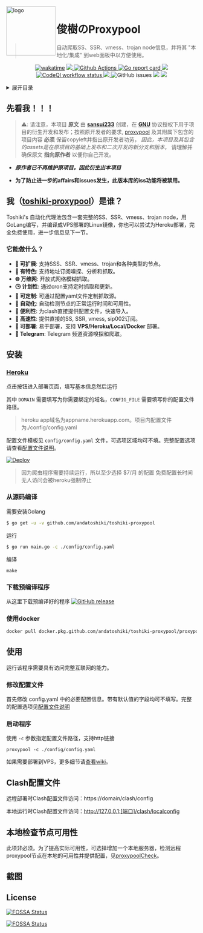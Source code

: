 <div id="top"></div>
<img src="https://fastly.jsdelivr.net/npm/skx@0.1.3/img/uim-logo-round.png" alt="logo" width="130" height="130" align="left" />

<h1>俊樹のProxypool</h1>

>自动爬取SS、SSR、vmess、trojan node信息，并将其 "本地化/集成" 到web面板中以方便使用。

<!-- add translation here later on with href links for easier access -->

<!-- test pr merging for docker image sucess publish -->

<p align="center">
  <!-- wakatime stats -->
  <a href="https://wakatime.com/badge/user/0fcd442a-865e-46f3-a0dd-ed1aa418da6b/project/9e775601-9ce8-4982-a1b8-ac352cf49df8"><img src="https://wakatime.com/badge/user/0fcd442a-865e-46f3-a0dd-ed1aa418da6b/project/9e775601-9ce8-4982-a1b8-ac352cf49df8.svg" alt="wakatime"></a>
  <!-- social info -->
  <a href="https://t.me/awesomeandatoshiki">
    <img src="https://img.shields.io/badge/Telegram-@andatoshiki-green?style=flat&logo=telegram"></img>
  </a>
  <!-- github action stats -->
  <a href="https://github.com/andatoshiki/toshiki-proxypool/actions">
    <img src="https://img.shields.io/github/workflow/status/andatoshiki/toshiki-proxypool/Go?style=flat" alt="Github Actions">
  </a>
  <!-- go report stats -->
  <a href="https://goreportcard.com/report/github.com/andatoshiki/toshiki-proxypool">
    <img src="https://goreportcard.com/badge/github.com/andatoshiki/toshiki-proxypool" alt="Go report card">
  </a>
  <!-- github release stats -->
  <a href="https://github.com/andatoshiki/toshiki-proxypool/releases">
    <img src="https://img.shields.io/github/release/andatoshiki/toshiki-proxypool/all.svg?style=flat">
  </a>
  <!-- codeql workflow stats -->
  <a href="https://github.com/andatoshiki/toshiki-proxypool/actions/workflows/codeql-analysis.yml">
    <img src="https://github.com/andatoshiki/toshiki-proxypool/actions/workflows/codeql-analysis.yml/badge.svg" alt="CodeQl workflow status">
  </a>
  <!-- docker image build and publish workflow stats -->
  <a href="https://github.com/andatoshiki/toshiki-proxypool/actions/workflows/docker.yml">
    <img src="https://github.com/andatoshiki/toshiki-proxypool/actions/workflows/docker.yml/badge.svg">
  </a>
  <img alt="GitHub issues" src="https://img.shields.io/github/issues/andatoshiki/toshiki-proxypool?label=issues&logo=github">
  <a href="https://app.fossa.com/projects/git%2Bgithub.com%2Fandatoshiki%2Ftoshiki-proxypool?ref=badge_small" alt="FOSSA Status"><img src="https://app.fossa.com/api/projects/git%2Bgithub.com%2Fandatoshiki%2Ftoshiki-proxypool.svg?type=small"/></a>
      <a href="https://codecov.io/gh/andatoshiki/toshiki-proxypool">
        <img src="https://codecov.io/gh/andatoshiki/toshiki-proxypool/branch/master/graph/badge.svg?token=X9A19Q2HXS"/>
      </a>
</p>

<div id="1"></div>

<!-- TABLE OF CONTENTS -->
<details>
  <summary>展开目录</summary>
  <ol>
    <li><a href="#1">先看我！！！</a></li>
    <li>
      <a href="#2">我是谁？</a>
      <ul>
        <li><a href="#2.1">它能做什么？</a></li>
      </ul>
    </li>
    <li><a href="#3">安装</a></li>
     <ul>
       <li><a href="#3.1">Heroku</a></li>
<li><a href="#3.2">从源码编译</a></li>
<li><a href="#3.3">下载预编译程序</a></li>
<li><a href="#3.4">使用docker</a></li></ul></li>
    <li>
<a href="#4> 使用</a>
<ul>
<li><a href="#4.1">修改配置文件</a></li>
<li><a href="#4.2">启动程序</a></li>
</ul>
</li>
    <li><a href="#5">Clash配置文件</a></li>
    <li><a href="#6">本地检查节点可用性</a></li>
<li><a href="#7">截图</a></li>
<li><a href="#8">License</a></li>
  </ol>
</details>

## 先看我！！！

> **⚠**: 请注意，本项目 **原文** 由 **[sansui233](https://github.com/Sansui233/proxypool)** 创建，在 **[GNU](https://www.gnu.org/licenses/licenses.en.html)** 协议授权下用于项目的衍生开发和发布；按照原开发者的要求,  [proxypool](https://github.com/Sansui233/proxypool) 及其附属下包含的项目内容 **必须** 保留copyleft并指出原开发者功劳， *因此，本项目及其包含的assets是在原项目的基础上发布和二次开发的新分支和版本*， 请理解并确保原文 **指向原作者** 以便你自己开发。

- ***原作者已不再维护原项目。因此衍生出本项目***

- **为了防止进一步的affairs和issues发生，此版本库的iss功能将被禁用。**

<div id="2"></div>

##  我（[toshiki-proxypool](https://github.com/andatoshiki/toshiki-proxypool/)）是谁？

Toshiki's 自动化代理池包含一套完整的SS、SSR、vmess、trojan node，用GoLang编写，并编译成VPS部署的Linux镜像，你也可以尝试为Heroku部署，完全免费使用，进一步信息见下一节。

<div id="2.1"></div>

### 它能做什么？

- **🧩 可扩展**: 支持SSS、SSR、vmess、trojan和各种类型的节点。
- **🎲 有特色**: 支持地址订阅嗅探、分析和抓取。
- **🌐 万维网**: 开放式网络模糊抓取。
- **🕒 计划性**: 通过cron支持定时抓取和更新。
- **🎨 可定制**: 可通过配置yaml文件定制抓取源。
- **🎀 自动化**: 自动检测节点的正常运行时间和可用性。
- **🎯 便利性**: 为clash直接提供配置文件，快速导入。
- **🔮 高速性**: 提供直接的SS, SSR, vmess, sip002订阅。
- **🎠 可部署**: 易于部署，支持 **VPS/Heroku/Local/Docker** 部署。
- **💬 Telegram**: Telegram 频道资源嗅探和爬取。

<div id="3"></div>

## 安装

<div id="3.1"></div>

### [Heroku](https://www.heroku.com/)
点击按钮进入部署页面，填写基本信息然后运行

其中 `DOMAIN` 需要填写为你需要绑定的域名，`CONFIG_FILE` 需要填写你的配置文件路径。

> heroku app域名为appname.herokuapp.com。项目内配置文件为./config/config.yaml

配置文件模板见 `config/config.yaml` 文件，可选项区域均可不填。完整配置选项请查看[配置文件说明](https://github.com/andatoshiki/toshiki-proxypool/wiki/%E9%85%8D%E7%BD%AE%E6%96%87%E4%BB%B6%E8%AF%B4%E6%98%8E)。

[![Deploy](https://www.herokucdn.com/deploy/button.svg)](https://heroku.com/deploy)

> 因为爬虫程序需要持续运行，所以至少选择 $7/月 的配置
> 免费配置长时间无人访问会被heroku强制停止

<div id="3.2"></div>

### 从源码编译

需要安装Golang 

```sh
$ go get -u -v github.com/andatoshiki/toshiki-proxypool
```

运行

```sh
$ go run main.go -c ./config/config.yaml
```

编译

```
make
```

<div id="3.3"></div>

### 下载预编译程序

从这里下载预编译好的程序 
[![GitHub release](https://img.shields.io/github/release/andatoshiki/toshiki-proxypool.svg)](https://github.com/andatoshiki/toshiki-proxypool/releases)


<div id="3.4"></div>

### 使用docker

```sh
docker pull docker.pkg.github.com/andatoshiki/toshiki-proxypool/proxypool:latest
```

<div id="4"></div>

## 使用

运行该程序需要具有访问完整互联网的能力。

<div id="4.1"></div>

### 修改配置文件

首先修改 config.yaml 中的必要配置信息。带有默认值的字段均可不填写。完整的配置选项见[配置文件说明](https://github.com/andatoshiki/toshiki-proxypool/wiki/%E9%85%8D%E7%BD%AE%E6%96%87%E4%BB%B6%E8%AF%B4%E6%98%8E)

<div id="4.2"></div>

### 启动程序

使用 `-c` 参数指定配置文件路径，支持http链接

```shell
proxypool -c ./config/config.yaml
```

如果需要部署到VPS，更多细节请[查看wiki](https://github.com/andatoshiki/toshiki-proxypool/wiki/%E9%83%A8%E7%BD%B2%E5%88%B0VPS-Step-by-Step)。

<div id="5"></div>

## Clash配置文件

远程部署时Clash配置文件访问：https://domain/clash/config

本地运行时Clash配置文件访问：http://127.0.0.1:[端口]/clash/localconfig

<div id="6"></div>

## 本地检查节点可用性

此项非必须。为了提高实际可用性，可选择增加一个本地服务器，检测远程proxypool节点在本地的可用性并提供配置，见[proxypoolCheck](https://github.com/andatoshiki/toshiki-proxypoolCheck)。

<div id="7"></div>

## 截图

<div id="8"></div>

## License
[![FOSSA Status](https://app.fossa.com/api/projects/git%2Bgithub.com%2Fandatoshiki%2Ftoshiki-proxypool.svg?type=shield)](https://app.fossa.com/projects/git%2Bgithub.com%2Fandatoshiki%2Ftoshiki-proxypool?ref=badge_shield)

[![FOSSA Status](https://app.fossa.com/api/projects/git%2Bgithub.com%2Fandatoshiki%2Ftoshiki-proxypool.svg?type=large)](https://app.fossa.com/projects/git%2Bgithub.com%2Fandatoshiki%2Ftoshiki-proxypool?ref=badge_large)
